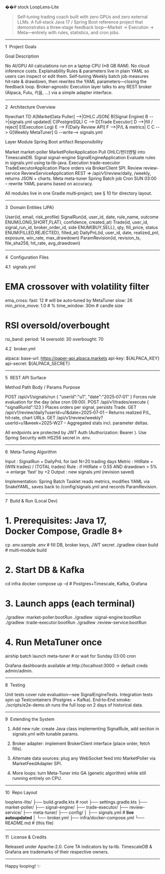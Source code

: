 ��#   s t o c k  
 
LoopLens‑Lite

> Self‑tuning trading coach built with zero GPUs and zero external LLMs.
A full‑stack Java 17 / Spring Boot reference project that demonstrates a three‑stage feedback loop—Market → Execution → Meta—entirely with rules, statistics, and cron jobs.




---

1  Project Goals

Goal	Description

No AI/GPU	All calculations run on a laptop CPU (≈8 GB RAM). No cloud inference costs.
Explainability	Rules & parameters live in plain YAML so users can inspect or edit them.
Self‑tuning	Weekly batch job measures hit‑rate & drawdown, then rewrites the YAML parameters—closing the feedback loop.
Broker‑agnostic	Execution layer talks to any REST broker (Alpaca, Futu, 키움, …​) via a simple adapter interface.



---

2  Architecture Overview

flowchart TD
    A[MarketData Puller] -->|OHLC JSON| B(Signal Engine)
    B -->|signals.yml updated| C(PostgreSQL)
    C --> D[Trade Executor]
    D -->|fill / reject| E(Execution Log)
    E --> F[Daily Review API]
    F -->|P/L & metrics| C
    C --> G[Weekly MetaTuner]
    G --write--> signals.yml

Layer	Module	Spring Boot artifact	Responsibility

Market	market-poller	MarketPollerApplication	Pull OHLC/펀더멘털 into TimescaleDB.
Signal	signal-engine	SignalEngineApplication	Evaluate rules in signals.yml using ta‑lib-java.
Execution	trade-executor	TradeExecutorApplication	Place orders via BrokerClient SPI.
Review	review-service	ReviewServiceApplication	REST ⇒ /api/v1/review/daily, /weekly, returns JSON + charts.
Meta	meta-tuner	Spring Batch job	Cron SUN 03:00 – rewrite YAML params based on accuracy.


All modules live in one Gradle multi‑project; see § 10 for directory layout.


---

3  Domain Entities (JPA)

User(id, email, risk_profile)
SignalRun(id, user_id, date, rule_name, outcome ENUM{LONG,SHORT,FLAT}, confidence, created_at)
Trade(id, user_id, signal_run_id, broker_order_id, side ENUM{BUY,SELL}, qty, fill_price, status ENUM{FILLED,REJECTED}, filled_at)
DailyPnL(id, user_id, date, realized_pnl, exposure, win_rate, max_drawdown)
ParamRevision(id, revision_ts, file_sha256, hit_rate, avg_drawdown)


---

4  Configuration Files

4.1  signals.yml

# EMA crossover with volatility filter
ema_cross:
  fast: 12               # will be auto‑tuned by MetaTuner
  slow: 26
  min_price_move: 1.0    # %
  time_window: 30m       # candle size

# RSI oversold/overbought
rsi_band:
  period: 14
  oversold: 30
  overbought: 70

4.2  broker.yml

alpaca:
  base-url: https://paper-api.alpaca.markets
  api-key:  ${ALPACA_KEY}
  api-secret: ${ALPACA_SECRET}


---

5  REST API Surface

Method	Path	Body / Params	Purpose

POST	/api/v1/signals/run	{ "userId":"u1", "date":"2025‑07‑01" }	Forces rule evaluation for the day (else cron 09:00).
POST	/api/v1/trades/execute	{ "signalRunId":123 }	Places orders per signal, persists Trade.
GET	/api/v1/review/daily?userId=u1&date=2025‑07‑01	–	Returns realized P/L, hit‑rate, chart URLs.
GET	/api/v1/review/weekly?userId=u1&week=2025‑W27	–	Aggregated stats incl. parameter deltas.


All endpoints are protected by JWT Auth (Authorization: Bearer <token>). Use Spring Security with HS256 secret in .env.


---

6  Meta‑Tuning Algorithm

Input   : SignalRun + DailyPnL for last N=20 trading days
Metric  : HitRate = (WIN trades) / (TOTAL trades)
Rule    : if HitRate < 0.55 AND drawdown > 5% → enlarge 'fast' by +2
Output  : new signals.yml (revision saved)

Implementation: Spring Batch Tasklet reads metrics, modifies YAML via SnakeYAML, saves back to /config/signals.yml and records ParamRevision.


---

7  Build & Run (Local Dev)

# 1. Prerequisites: Java 17, Docker Compose, Gradle 8+
cp .env.sample .env          # fill DB, broker keys, JWT secret
./gradlew clean build        # multi‑module build

# 2. Start DB & Kafka
cd infra
docker compose up -d        # Postgres+Timescale, Kafka, Grafana

# 3. Launch apps (each terminal)
./gradlew :market-poller:bootRun
./gradlew :signal-engine:bootRun
./gradlew :trade-executor:bootRun
./gradlew :review-service:bootRun

# 4. Run MetaTuner once
airship batch launch meta-tuner   # or wait for Sunday 03:00 cron

Grafana dashboards available at http://localhost:3000 → default creds admin/admin.


---

8  Testing

Unit tests cover rule evaluation—see SignalEngineTests.
Integration tests spin up Testcontainers (Postgres + Kafka).
End‑to‑End smoke: ./scripts/e2e-demo.sh runs the full loop on 2 days of historical data.


---

9  Extending the System

1. Add new rule: create Java class implementing SignalRule, add section in signals.yml with tunable params.


2. Broker adapter: implement BrokerClient interface (place order, fetch fills).


3. Alternate data sources: plug any WebSocket feed into MarketPoller via MarketFeedAdapter SPI.


4. More loops: turn Meta‑Tuner into GA (genetic algorithm) while still running entirely on CPU.




---

10  Repo Layout

looplens-lite/
├── build.gradle.kts            # root
├── settings.gradle.kts
├── market-poller/
├── signal-engine/
├── trade-executor/
├── review-service/
├── meta-tuner/
├── config/
│   ├── signals.yml             # **live autoupdated**
│   └── broker.yml
├── infra/docker-compose.yml
└── README.md                   # (this file)


---

11  License & Credits

Released under Apache‑2.0.
Core TA indicators by ta‑lib.
TimescaleDB & Grafana are trademarks of their respective owners.


---

Happy looping! ✨

